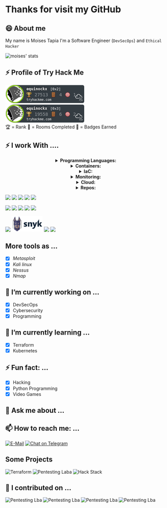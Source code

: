  
# Thanks for visit my GitHub

## 😄 About me

My name is Moises Tapia I'm a Software Engineer (`DevSecOps`) and `Ethical Hacker`


![moises' stats](https://github-readme-stats.vercel.app/api?username=moisestapia&show_icons=true)<br>

## ⚡ Profile of Try Hack Me

![tryhackme](https://github.com/MoisesTapia/tryhackmeequinockx/blob/master/equinockx.png)<br>
![My Profile equinockx](https://github.com/MoisesTapia/tryhackmeequinockx/blob/master/equinockx1.png)<br>
 🏆 = Rank 🚪 = Rooms Completed 🎯 = Badges Earned 


## ⚡ I work With ....

 <details align="center">
    <summary align="center"><strong>Programming Languages:</strong></summary>
     <table align="center">
         <tr align="center">
             <td  align = "center"><img src="https://www.vectorlogo.zone/logos/java/java-ar21.svg" alt="java" border="0"><br></td>
             <td  align = "center"><img src="https://www.vectorlogo.zone/logos/python/python-ar21.svg" alt="Python" border="0"><br></td>
             <td  align = "center"><img src="https://www.vectorlogo.zone/logos/gnu_bash/gnu_bash-ar21.svg" alt="bash" border="0"><br></td>
         </tr>
     </table>
        </details>
 <details align="center">
    <summary align="center"><strong>Containers:</strong></summary>
     <table align="center">
         <tr align="center">
             <td  align = "center"><img src="https://www.vectorlogo.zone/logos/docker/docker-ar21.svg" alt="arch" border="0"><br></td>
         </tr>
     </table>
        </details>
 <details align="center">
    <summary align="center"><strong>IaC:</strong></summary>
     <table align="center">
         <tr align="center">
             <td  align = "center"><img src="https://www.vectorlogo.zone/logos/terraformio/terraformio-ar21.svg" alt="arch" border="0"><br></td>
             <td  align = "center"><img src="https://www.vectorlogo.zone/logos/chefio/chefio-ar21.svg" border="0"><br></td>
             <td  align = "center"><img src="https://www.vectorlogo.zone/logos/ansible/ansible-ar21.svg" border="0"><br></td>
         </tr>
     </table>
        </details>
<details align="center">
    <summary align="center"><strong>Monitoring:</strong></summary>
     <table align="center">
         <tr align="center">
             <td  align = "center"><img src="https://www.vectorlogo.zone/logos/grafana/grafana-ar21.svg" alt="arch" border="0"><br></td>
             <td  align = "center"><img src="https://www.vectorlogo.zone/logos/zabbix/zabbix-ar21.svg" border="0"><br></td>
             <td  align = "center"><img src="https://www.vectorlogo.zone/logos/prometheusio/prometheusio-ar21.svg" border="0"><br></td>
             <td  align = "center"><img src="https://www.vectorlogo.zone/logos/influxdata/influxdata-ar21.svg" border="0"><br></td>
         </tr>
     </table>
        </details>
 <details align="center">
    <summary align="center"><strong>Cloud:</strong></summary>
     <table align="center">
         <tr align="center">
             <td  align = "center"><img src="https://www.vectorlogo.zone/logos/amazon_aws/amazon_aws-ar21.svg" alt="arch" border="0"><br></td>
         </tr>
     </table>
        </details>
 <details align="center">
    <summary align="center"><strong>Repos:</strong></summary>
     <table align="center">
         <tr align="center">
             <td  align = "center"><img src="https://www.vectorlogo.zone/logos/gitlab/gitlab-ar21.svg" alt="arch" border="0"><br></td>
             <td  align = "center"><img src="https://www.vectorlogo.zone/logos/github/github-ar21.svg" alt="arch" border="0"><br></td>
         </tr>
     </table>
        </details>

<code><img height="50" src="https://www.vectorlogo.zone/logos/archlinux/archlinux-ar21.svg"></code>
<code><img height="50" src="https://www.vectorlogo.zone/logos/linux/linux-ar21.svg"></code>
<code><img height="50" src="https://img.icons8.com/color/96/000000/kali-linux.png"></code>
<code><img height="50" src="https://img.icons8.com/color/96/000000/centos.png"></code>
<code><img height="50" src="https://github.com/konpa/devicon/blob/master/icons/windows8/windows8-original.svg"></code>


<code><img height="50" src="https://upload.wikimedia.org/wikipedia/commons/3/38/Metasploit_logo_and_wordmark.png"></code>
<code><img height="50" src="https://img.icons8.com/windows/128/000000/hackerrank.png"></code>
<code><img height="50" src="https://cdn.icon-icons.com/icons2/2148/PNG/128/nmap_icon_132152.png"></code>
<code><img height="50" src="https://www.maltego.com/img/maltego-logo/maltego-horizontal.png"></code>
<code><img height="50" src="https://www.sleuthkit.org/picts/renzik_sm.jpg"></code>

<code><img height="50" src="https://www.vectorlogo.zone/logos/vaultproject/vaultproject-ar21.svg"></code>
<code><img height="50" src="https://github.com/cncf/landscape/blob/master/hosted_logos/snyk.svg"></code>
<code><img height="50" src="https://www.vectorlogo.zone/logos/anchoreio/anchoreio-ar21.svg"></code>
<code><img height="50" src="https://www.vectorlogo.zone/logos/aquasec/aquasec-ar21.svg"></code>


## More tools as ...

 - [X] _Metasploit_
 - [X] _Kali linux_
 - [X] _Nessus_
 - [X] _Nmap_

## 🔭 I’m currently working on ...

- [X] DevSecOps
- [X] Cybersecurity
- [X] Programming

## 🌱 I’m currently learning ...
- [X] Terraform
- [X] Kubernetes

## ⚡ Fun fact: ...

- [X] Hacking
- [X] Python Programming
- [X] Video Games

## 💬 Ask me about ...
## 📫 How to reach me: ...

[![E-Mail](https://img.shields.io/badge/--email?label=E-mail&logo=Gmail&style=social)](mailto:moisestapia@gmail.com)
[![Chat on Telegram](https://img.shields.io/badge/--telegram?label=Telegram&logo=Telegram&style=social)](https://t.me/equinockx)

## Some Projects

![Terraform](https://github-readme-stats.vercel.app/api/pin?username=moisestapia&repo=Infra-Basic&title_color=fff&icon_color=f9f9f9&text_color=9f9f9f&bg_color=151515) 
![Pentesting Laba](https://github-readme-stats.vercel.app/api/pin?username=moisestapia&repo=Pentesting-lab&title_color=fff&icon_color=f9f9f9&text_color=9f9f9f&bg_color=151515)
![Hack Stack](https://github-readme-stats.vercel.app/api/pin?username=moisestapia&repo=Hack-Stack&title_color=fff&icon_color=f9f9f9&text_color=9f9f9f&bg_color=151515)

## 🔭 I contributed on ...

![Pentesting Lba](https://github-readme-stats.vercel.app/api/pin?username=htr-tech&repo=zphisher&title_color=fff&icon_color=f9f9f9&text_color=9f9f9f&bg_color=151515)
![Pentesting Lba](https://github-readme-stats.vercel.app/api/pin?username=dev-sec&repo=cis-docker-benchmark&title_color=fff&icon_color=f9f9f9&text_color=9f9f9f&bg_color=151515)
![Pentesting Lba](https://github-readme-stats.vercel.app/api/pin?username=aboul3la&repo=Sublist3r&title_color=fff&icon_color=f9f9f9&text_color=9f9f9f&bg_color=151515)
![Pentesting Lba](https://github-readme-stats.vercel.app/api/pin?username=DarkSecDevelopers&repo=HiddenEye&title_color=fff&icon_color=f9f9f9&text_color=9f9f9f&bg_color=151515)

<!--
**MoisesTapia/moisestapia** is a ✨ _special_ ✨ repository because its `README.md` (this file) appears on your GitHub profile.
Here are some ideas to get you started:
- 👯 I’m looking to collaborate on ...
- 🤔 I’m looking for help with ...
- 😄 Pronouns: ...
-->
